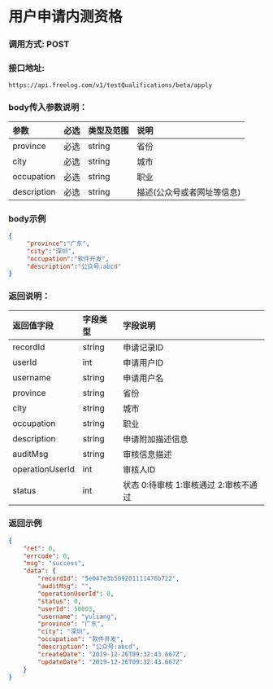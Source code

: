 # 用户申请内测资格

### 调用方式: POST

### 接口地址:

```
https://api.freelog.com/v1/testQualifications/beta/apply
```

### body传入参数说明：

| 参数 | 必选 | 类型及范围 | 说明 |
| :--- | :--- | :--- | :--- |
| province | 必选 | string | 省份 |
| city | 必选 | string | 城市 |
| occupation | 必选 | string | 职业 |
| description | 必选 | string | 描述(公众号或者网址等信息) |

### body示例

```json
{
     "province":"广东",
     "city":"深圳",
     "occupation":"软件开发",
     "description":"公众号:abcd"
}
```

### 返回说明：

| 返回值字段 | 字段类型 | 字段说明 |
| :--- | :--- | :--- |
| recordId | string |  申请记录ID |
| userId | int | 申请用户ID |
| username | string | 申请用户名 |
| province | string | 省份 |
| city | string | 城市 |
| occupation | string | 职业 |
| description | string | 申请附加描述信息 |
| auditMsg | string | 审核信息描述 |
| operationUserId | int | 审核人ID |
| status | int | 状态  0:待审核 1:审核通过 2:审核不通过 |

### 返回示例

```json
{
	"ret": 0,
	"errcode": 0,
	"msg": "success",
	"data": {
		"recordId": "5e047e3b509201111476b722",
		"auditMsg": "",
		"operationUserId": 0,
		"status": 0,
		"userId": 50003,
		"username": "yuliang",
		"province": "广东",
		"city": "深圳",
		"occupation": "软件开发",
		"description": "公众号:abcd",
		"createDate": "2019-12-26T09:32:43.667Z",
		"updateDate": "2019-12-26T09:32:43.667Z"
	}
}
```

